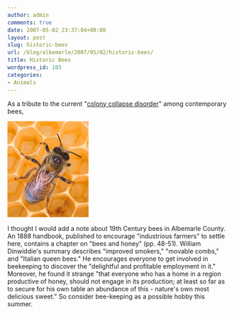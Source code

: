 ```yaml
---
author: admin
comments: true
date: 2007-05-02 23:37:04+00:00
layout: post
slug: historic-bees
url: /blog/albemarle/2007/05/02/historic-bees/
title: Historic Bees
wordpress_id: 103
categories:
- Animals
---
```


As a tribute to the current "[colony collapse disorder](http://www.nytimes.com/2007/02/27/business/27bees.html?ex=1330232400&en=3aaa0148837b8977&ei=5088)" among contemporary bees, 

![Honey Bees in Albemarle](/wp-content/uploads/2007/04/bee.jpg)

I thought I would add a note about 19th Century bees in Albemarle County. An 1888 handbook, published to encourage "industrious farmers" to settle here, contains a chapter on "bees and honey" (pp. 48-51).  William Dinwiddie's summary describes "improved smokers," "movable combs," and "Italian queen bees." He encourages everyone to get involved in beekeeping to discover the "delightful and profitable employment in it." Moreover, he found it strange "that everyone who has a home in a region productive of honey, should not engage in its production; at least so far as to secure for his own table an abundance of this - nature's own most delicious sweet." So consider bee-keeping as a possible hobby this summer.
